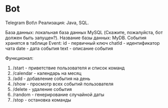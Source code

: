 # Bot
Telegram Bot\n
Реализация: Java, SQL.

База данных: локальная база данных MySQL (Скажите, пожалуйста, бот должен быть запущен?).
Название базы данных: MyDB.
События хранятся в таблице Event:
id - первичный ключ
chatId - идентификатор чата
date - дата события
text - описание события

Функционал:
1. /start - приветствие пользователя и список команд
2. /calendar - календарь на месяц
3. /add - добавление события на день
4. /show - просмотр всех событий пользователя
5. /delete - удаление события
6. /random - генерирование случайной даты
7. /stop - остановка команды
